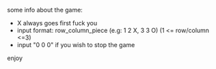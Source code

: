 some info about the game:
- X always goes first fuck you
- input format: row_column_piece (e.g: 1 2 X, 3 3 O) (1 <= row/column <=3)
- input "0 0 0" if you wish to stop the game

enjoy
